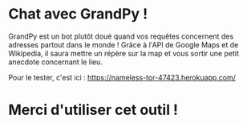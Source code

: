 # Chat avec GrandPy !

GrandPy est un bot plutôt doué quand vos requêtes concernent des adresses partout dans le monde !
Grâce à l'API de Google Maps et de Wikipedia, il saura mettre un répère sur la map et vous sortir
une petit anecdote concernant le lieu.

Pour le tester, c'est ici : https://nameless-tor-47423.herokuapp.com/

# Merci d'utiliser cet outil !
